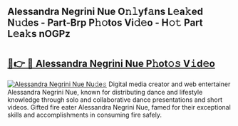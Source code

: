 ## Alessandra Negrini Nue O𝚗𝚕yf𝚊ns L𝚎a𝚔ed N𝚞𝚍es - Part-Brp P𝚑𝚘tos Vi𝚍𝚎o - H𝚘𝚝 Part L𝚎a𝚔s nOGPz

# <h2><a href="http://kf37q8m.oniu.top/?m=Alessandra+Negrini+Nue">🔗👉 🔴 Alessandra Negrini Nue P𝚑ot𝚘𝚜 V𝚒d𝚎o</a></h2>

[![Alessandra Negrini Nue Nu𝚍e𝚜](https://i.imgur.com/0qMVB7G.gif)](http://kf37q8m.oniu.top/?m=Alessandra+Negrini+Nue)
Digital media creator and web entertainer Alessandra Negrini Nue, known for distributing dance and lifestyle knowledge through solo and collaborative dance presentations and short videos. Gifted fire eater Alessandra Negrini Nue, famed for their exceptional skills and accomplishments in consuming fire safely.  
